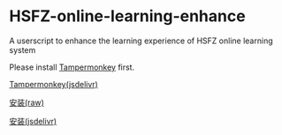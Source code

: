 # HSFZ-online-learning-enhance
A userscript to enhance the learning experience of HSFZ online learning system

Please install [Tampermonkey](https://raw.githubusercontents.com/Rusmere/HSFZ-online-learning-enhance/main/Tampermonkey%204.16.crx) first.

[Tampermonkey(jsdelivr)](https://cdn.jsdelivr.net/gh/Rusmere/HSFZ-online-learning-enhance@main/Tampermonkey%204.16.crx)

[安装(raw)](https://raw.githubusercontents.com/Rusmere/HSFZ-online-learning-enhance/main/HSFZ%20%E5%9C%A8%E7%BA%BF%E5%AD%A6%E4%B9%A0%E5%A2%9E%E5%BC%BA.user.js)

[安装(jsdelivr)](https://cdn.jsdelivr.net/gh/Rusmere/HSFZ-online-learning-enhance/HSFZ%20%E5%9C%A8%E7%BA%BF%E5%AD%A6%E4%B9%A0%E5%A2%9E%E5%BC%BA.user.js)
